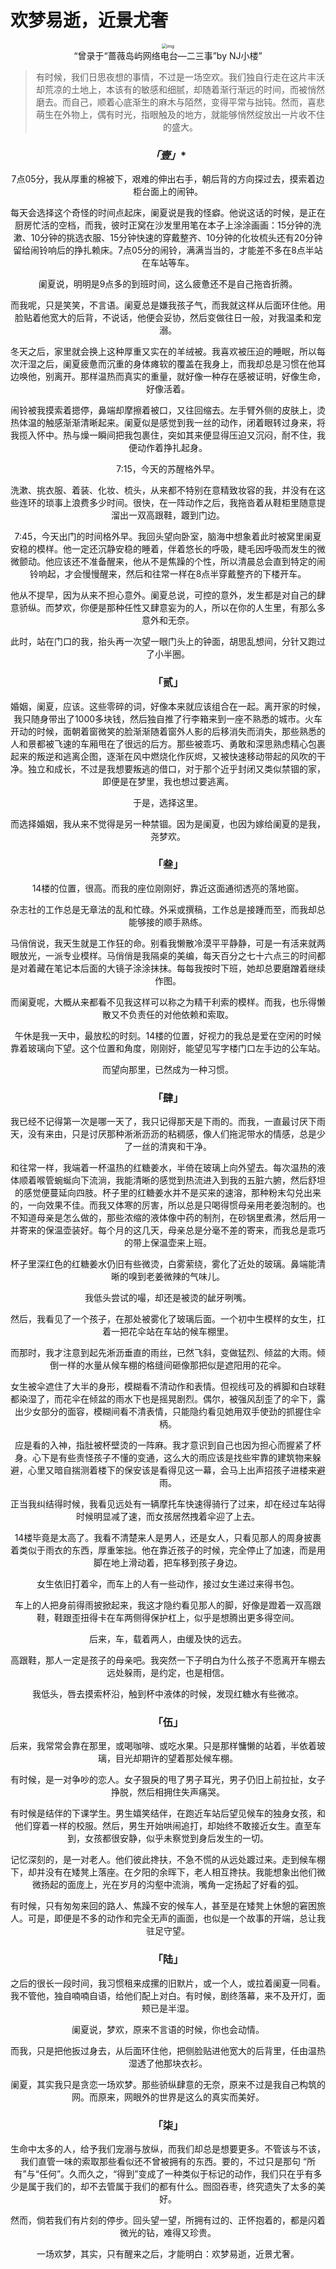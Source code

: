 # 欢梦易逝，近景尤奢

<center><img src="_images/640-20200206172035017.jpeg" alt="img" style="zoom:50%;" /></center>



<center>“曾录于“蔷薇岛屿网络电台—二三事”by NJ小楼”



> 有时候，我们日思夜想的事情，不过是一场空欢。我们独自行走在这片丰沃却荒凉的土地上，本该有的敏感和细腻，却随着渐行渐远的时间，而被悄然磨去。而自己，顺着心底渐生的麻木与陌然，变得平常与拙钝。然而，喜悲萌生在外物上，偶有时光，指眼触及的地方，就能够悄然绽放出一片收不住的盛大。



### ***「壹」****

7点05分，我从厚重的棉被下，艰难的伸出右手，朝后背的方向探过去，摸索着边柜台面上的闹钟。

每天会选择这个奇怪的时间点起床，阑夏说是我的怪癖。他说这话的时候，是正在厨房忙活的空档，而我，彼时正窝在沙发里用笔在本子上涂涂画画：15分钟的洗漱、10分钟的挑选衣服、15分钟快速的穿戴整齐、10分钟的化妆梳头还有20分钟留给闹铃响后的挣扎赖床。7点05分的闹铃，满满当当的，才能差不多在8点半站在车站等车。

阑夏说，明明是9点多的到班时间，这么疲惫还不是自己拖沓折腾。

而我呢，只是笑笑，不言语。阑夏总是嫌我孩子气，而我就这样从后面环住他。用脸贴着他宽大的后背，不说话，他便会妥协，然后变做往日一般，对我温柔和宠溺。

冬天之后，家里就会换上这种厚重又实在的羊绒被。我喜欢被压迫的睡眠，所以每次汗湿之后，阑夏疲惫而沉重的身体瘫软的覆盖在我身上，而我却总是习惯在他耳边唤他，别离开。那样温热而真实的重量，就好像一种存在感被证明，好像生命，好像活着。

闹铃被我摸索着摁停，鼻端却摩擦着被口，又往回缩去。左手臂外侧的皮肤上，烫热体温的触感渐渐清晰起来。阑夏似是感觉到我一丝的动作，闭着眼转过身来，将我揽入怀中。热与燥一瞬间把我包裹住，突如其来便显得压迫又沉闷，耐不住，我便动作着挣扎起身。

7:15，今天的苏醒格外早。

洗漱、挑衣服、着装、化妆、梳头，从来都不特别在意精致妆容的我，并没有在这些连环的琐事上浪费多少时间。很快，在一阵动作之后，我拖沓着从鞋柜里随意提溜出一双高跟鞋，踱到门边。

7:45，今天出门的时间格外早。我回头望向卧室，脑海中想象着此时被窝里阑夏安稳的模样。他一定还沉静安稳的睡着，伴着悠长的呼吸，睫毛因呼吸而发生的微微颤动。他应该还不准备醒来，他从不是焦躁的个性，所以清晨总会直到特定的闹铃响起，才会慢慢醒来，然后和往常一样在8点半穿戴整齐的下楼开车。

他从不提早，因为从来不担心意外。阑夏总说，可控的意外，发生都是对自己的肆意骄纵。而梦欢，你便是那种任性又肆意妄为的人，所以在你的人生里，有那么多意外和无奈。

此时，站在门口的我，抬头再一次望一眼门头上的钟面，胡思乱想间，分针又跑过了小半圈。



### **「贰」**

婚姻，阑夏，应该。这些零碎的词，好像本来就应该组合在一起。离开家的时候，我只随身带出了1000多块钱，然后独自推了行李箱来到一座不熟悉的城市。火车开动的时候，面朝着窗微笑的脸渐渐随着窗外人影的后移消失而消失，那些熟悉的人和景都被飞速的车厢甩在了很远的后方。那些被乖巧、勇敢和深思熟虑精心包裹起来的叛逆和逃离企图，逐渐在风中燃烧化作灰烬，又被快速移动带起的风吹的干净。独立和成长，不过是我想要叛逃的借口，对于那个近乎封闭又类似禁锢的家，即便是在梦里，我也想过要逃离。

于是，选择这里。

而选择婚姻，我从来不觉得是另一种禁锢。因为是阑夏，也因为嫁给阑夏的是我，尧梦欢。



### **「叁」**

14楼的位置，很高。而我的座位刚刚好，靠近这面通彻透亮的落地窗。

杂志社的工作总是无章法的乱和忙碌。外采或撰稿，工作总是接踵而至，而我却总能够接的顺手熟练。

马俏俏说，我天生就是工作狂的命。别看我懒散冷漠平平静静，可是一有活来就两眼放光，一派专业模样。马俏俏是我隔桌的美编，每天百分之七十六点三的时间都是对着藏在笔记本后面的大镜子涂涂抹抹。每每我按时下班，她却总要磨蹭着继续作图。

而阑夏呢，大概从来都看不见我这样可以称之为精干利索的模样。而我，也乐得懒散又不负责任的对他依赖和索取。

午休是我一天中，最放松的时刻。14楼的位置，好视力的我总是爱在空闲的时候靠着玻璃向下望。这个位置和角度，刚刚好，能望见写字楼门口左手边的公车站。

而望向那里，已然成为一种习惯。



### **「肆」**

我已经不记得第一次是哪一天了，我只记得那天是下雨的。而我，一直最讨厌下雨天，没有来由，只是讨厌那种淅淅沥沥的粘稠感，像人们拖泥带水的情感，总是少了一丝的清爽和干净。

和往常一样，我端着一杯温热的红糖姜水，半倚在玻璃上向外望去。每次温热的液体顺着喉管蜿蜒向下流淌，我能清晰的感觉到热流进入到我的五脏六腑，然后舒坦的感觉便蔓延向四肢。杯子里的红糖姜水并不是买来的速溶，那种粉末勾兑出来的，一向效果不佳。而我又体寒的厉害，所以总是只喝得惯母亲用老姜泡制的。也不知道母亲是怎么做的，那些浓缩的液体像中药的制剂，在砂锅里煮沸，然后用一并寄来的保温壶装好。每个月的这几天，母亲总是分毫不差的寄来，而我总是乖巧的带上保温壶来上班。

杯子里深红色的红糖姜水仍旧有些微烫，白雾萦绕，雾化了近处的玻璃。鼻端能清晰的嗅到老姜微辣的气味儿。

我低头尝试的嘬，却还是被烫的龇牙咧嘴。

然后，我看见了一个孩子，在那处被雾化了玻璃后面。一个初中生模样的女生，扛着一把花伞站在车站的候车棚里。

而那时，我才注意到起先淅沥垂直的雨丝，已然飞斜，变做猛烈、倾盆的大雨。倾倒一样的水量从候车棚的格缝间砸像那把似是遮阳用的花伞。

女生被伞遮住了大半的身形，模糊看不清动作和表情。但视线可及的裤脚和白球鞋都染湿了，而花伞在倾盆的雨水下也是摇晃剧烈。偶尔，被强风刮歪了的伞下，露出少女部分的面容，模糊间看不清表情，只能隐约看见她用双手使劲的抓握住伞柄。

应是看的入神，指肚被杯壁烫的一阵麻。我才意识到自己也因为担心而握紧了杯身。心下是有些责怪孩子不懂的变通，这么大的雨应该是找些牢靠的建筑物来躲避，心里又暗自揣测着楼下的保安该是看得见这一幕，会马上出声招孩子进楼来避雨。

正当我纠结得时候，我看见远处有一辆摩托车快速得骑行了过来，却在经过车站得时候明显减了速，而女孩居然拽着伞迎了上去。

14楼毕竟是太高了。我看不清楚来人是男人，还是女人，只看见那人的周身披裹着类似于雨衣的东西，厚重笨拙。他在靠近孩子的时候，完全停止了加速，而是用脚在地上滑动着，把车移到孩子身边。

女生依旧打着伞，而车上的人有一些动作，接过女生递过来得书包。

车上的人把身前得雨披掀起来，我这才隐约看见那人的脚，好像是蹬着一双高跟鞋，鞋跟歪扭得卡在车两侧得保护杠上，似乎是想腾出更多得空间。

后来，车，载着两人，由缓及快的远去。

高跟鞋，那人一定是孩子的母亲吧。我突然一下子明白为什么孩子不愿离开车棚去远处躲雨，是约定，也是相信。

我低头，唇去摸索杯沿，触到杯中液体的时候，发现红糖水有些微凉。



### **「伍」**

后来，我常常会靠在那里，或喝咖啡、或吃水果。只是那样慵懒的站着，半依着玻璃，目光却期许的望着那处候车棚。

有时候，是一对争吵的恋人。女子狠戾的甩了男子耳光，男子仍旧上前拉扯，女子挣脱，然后相拥住失声痛哭。

有时候是结伴的下课学生。男生嬉笑结伴，在跑近车站后望见候车的独身女孩，和他们穿着一样的校服。然后，男生开始哄闹追打，却始终不敢接近女生。直至车到，女孩都很安静，似乎未察觉到身后发生的一切。

记忆深刻的，是一对老人。他们彼此搀扶，不急不慌的从远处踱过来。走到候车棚下，却并没有在矮凳上落座。在夕阳的余晖下，老人相互搀扶。我能想象出他们微微扬起的面庞上，光在岁月的沟壑中流淌，嘴角一定扬起了好看的弧。

有时候，只有匆匆来回的路人、焦躁不安的候车人，甚至是在矮凳上休憩的窘困旅人。可是，即便是不多的动作和完全无声的画面，也似是一个故事的开端，总让我驻足守望。



### **「陆」**

之后的很长一段时间，我习惯租来成摞的旧默片，或一个人，或拉着阑夏一同看。我不管他，独自喃喃自语，给他们配上对白。有时候，剧终落幕，来不及开灯，面颊已是半湿。

阑夏说，梦欢，原来不言语的时候，你也会动情。

而我，只是把他扳过身去，从后面环住他，把侧脸贴进他宽大的后背里，任由温热湿透了他那块衣衫。

  阑夏，其实我只是贪恋一场欢梦。那些骄纵肆意的无奈，原来不过是我自己构筑的网。而原来，网眼外的世界是这么的真实而美好。



### **「柒」**

生命中太多的人，给予我们宠溺与放纵，而我们却总是想要更多。不管该与不该，我们直管一味的索取那些看似还不曾被拥有的东西。要的，不过只是那句 “所有”与“任何”。久而久之，“得到”变成了一种类似于标记的动作，我们只在乎有多少是属于我们的，却不去管属于我们的都有什么。囫囵吞枣，终究遗失了太多的美好。

然而，倘若我们有片刻的停步。回头望一望，所拥有过的、正怀抱着的，都是闪着微光的钻，难得又珍贵。

一场欢梦，其实，只有醒来之后，才能明白：欢梦易逝，近景尤奢。
